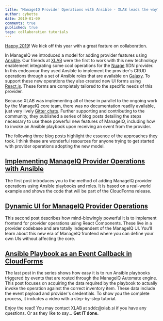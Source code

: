 ```yaml
---
title: "ManageIQ Provider Operations with Ansible - XLAB leads the way"
author: cybette
date: 2019-01-09
comments: true
published: true
tags: collaboration tutorials
---
```


[Happy 2019](https://www.xlab.si/happy2019/)! We kick off this year with a great feature on collaboration.

In ManageIQ we introduced a model for adding provider features using [Ansible](https://www.ansible.com). Our friends at [XLAB](https://xlab.si) were the first to work with this new technology enablement integrating some cool operations for the [Nuage](http://www.nuagenetworks.net) SDN provider. In this endeavour they used Ansible to implement the provider's CRUD operations through a set of Ansible roles that are available on [Galaxy](https://galaxy.ansible.com/xlab_si). To support these new operations they also created new UI forms using [React.js](https://reactjs.org). These forms are completely tailored to the specific needs of this provider.

Because XLAB was implementing all of these in parallel to the ongoing work by the ManageIQ core team, there was no documentation readily available, just very lively [Gitter chats](https://gitter.im/ManageIQ/manageiq). Further supporting and contributing to the community, they published a series of blog posts detailing the steps necessary to use these powerful new features of ManageIQ, including how to invoke an Ansible playbook upon receiving an event from the provider.

The following three blog posts highlight the essence of the approaches they took. I think these are wonderful resources for anyone trying to get started with provider operations adopting the new model.

## [Implementing ManageIQ Provider Operations with Ansible](https://tech.xlab.si/posts/nuage-ansible-operations/)

The first post introduces you to the method of adding ManageIQ provider operations using Ansible playbooks and roles. It is based on a real-world example and shows the code that will be part of the CloudForms release.

## [Dynamic UI for ManageIQ Provider Operations](https://tech.xlab.si/posts/nuage-react-component/)

This second post describes how mind-blowingly powerful it is to implement frontend for provider operations using React Components. These live in a provider codebase and are totally independent of the ManageIQ UI. You'll learn about this new era of ManageIQ frontend where you can define your own UIs without affecting the core.

## [Ansible Playbook as an Event Callback in CloudForms](https://tech.xlab.si/posts/nuage-ansible-in-automate/)

The last post in the series shows how easy it is to run Ansible playbooks triggered by events that are routed through the ManageIQ Automate engine. This post focuses on acquiring the data required by the playbook to actually invoke the operation against the correct inventory item. These data include the event payload and provider's credentials. To show you the complete process, it includes a video with a step-by-step tutorial.

Enjoy the read! You may contact XLAB at sddc&#64;xlab.si if you have any questions. Or as they like to say... **Get IT done.**